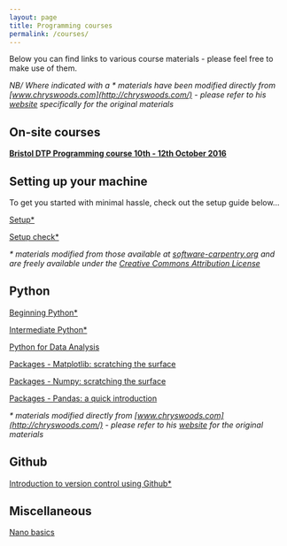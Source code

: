 ```yaml
---
layout: page
title: Programming courses
permalink: /courses/
---
```


Below you can find links to various course materials - please feel free to make use of them.

*NB/ Where indicated with a \* materials have been modified directly from [www.chryswoods.com](http://chryswoods.com/) - please refer to his [website](http://chryswoods.com/) specifically for the original materials*

## On-site courses 

<!--[**Bristol DTP Programming course 21st-23rd March 2016**](dtp_course_info_march2016)-->
[**Bristol DTP Programming course 10th - 12th October 2016**](dtp_course_info_october2016)

## Setting up your machine

To get you started with minimal hassle, check out the setup guide below...

[Setup\*](Setup/setup)

[Setup check\*](Setup_check/setup_check)

*\* materials modified from those available at [software-carpentry.org](http://software-carpentry.org/) and are freely available under the [Creative Commons Attribution License](https://creativecommons.org/licenses/by/4.0/)*

## Python

[Beginning Python\*](Beginners_python/README)

[Intermediate Python\*](Intermediate_python/README)

[Python for Data Analysis](pydata_stack)

[Packages - Matplotlib: scratching the surface](PythonPackages_matplotlib/README_matplotlib)

[Packages - Numpy: scratching the surface](PythonPackages_numpy/README_numpy)

[Packages - Pandas: a quick introduction](PythonPackages_pandas/)

*\* materials modified directly from [www.chryswoods.com](http://chryswoods.com/) - please refer to his [website](http://chryswoods.com/) for the original materials*

## Github

[Introduction to version control using Github\*](Intro_github/README)

## Miscellaneous

[Nano basics](nano_basics/nano_basics)


